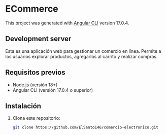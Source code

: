 # ECommerce

This project was generated with [Angular CLI](https://github.com/angular/angular-cli) version 17.0.4.

## Development server

Esta es una aplicación web para gestionar un comercio en línea. Permite a los usuarios explorar productos, agregarlos al carrito y realizar compras. 

## Requisitos previos
- Node.js (versión 18+)
- Angular CLI (versión 17.0.4 o superior)

## Instalación
1. Clona este repositorio:
   ```bash
   git clone https://github.com/ElSanto146/comercio-electronico.git
